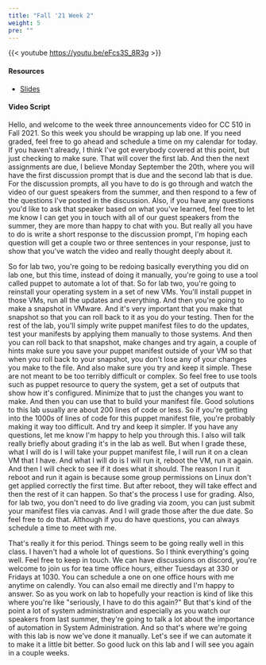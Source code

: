 ```yaml
---
title: "Fall '21 Week 2"
weight: 5
pre: ""
---
```


{{< youtube https://youtu.be/eFcs3S_8R3g >}}

#### Resources

* <a href="slides" target="_blank">Slides</a>

#### Video Script

Hello, and welcome to the week three announcements video for CC 510 in Fall 2021. So this week you should be wrapping up lab one. If you need graded, feel free to go ahead and schedule a time on my calendar for today. If you haven't already, I think I've got everybody covered at this point, but just checking to make sure. That will cover the first lab. And then the next assignments are due, I believe Monday September the 20th, where you will have the first discussion prompt that is due and the second lab that is due. For the discussion prompts, all you have to do is go through and watch the video of our guest speakers from the summer, and then respond to a few of the questions I've posted in the discussion. Also, if you have any questions you'd like to ask that speaker based on what you've learned, feel free to let me know I can get you in touch with all of our guest speakers from the summer, they are more than happy to chat with you. But really all you have to do is write a short response to the discussion prompt, I'm hoping each question will get a couple two or three sentences in your response, just to show that you've watch the video and really thought deeply about it. 

So for lab two, you're going to be redoing basically everything you did on lab one, but this time, instead of doing it manually, you're going to use a tool called puppet to automate a lot of that. So for lab two, you're going to reinstall your operating system in a set of new VMs. You'll install puppet in those VMs, run all the updates and everything. And then you're going to make a snapshot in VMware. And it's very important that you make that snapshot so that you can roll back to it as you do your testing. Then for the rest of the lab, you'll simply write puppet manifest files to do the updates, test your manifests by applying them manually to those systems. And then you can roll back to that snapshot, make changes and try again, a couple of hints make sure you save your puppet manifest outside of your VM so that when you roll back to your snapshot, you don't lose any of your changes you make to the file. And also make sure you try and keep it simple. These are not meant to be too terribly difficult or complex. So feel free to use tools such as puppet resource to query the system, get a set of outputs that show how it's configured. Minimize that to just the changes you want to make. And then you can use that to build your manifest file. Good solutions to this lab usually are about 200 lines of code or less. So if you're getting into the 1000s of lines of code for this puppet manifest file, you're probably making it way too difficult. And try and keep it simpler. If you have any questions, let me know I'm happy to help you through this. I also will talk really briefly about grading it's in the lab as well. But when I grade these, what I will do is I will take your puppet manifest file, I will run it on a clean VM that I have. And what I will do is I will run it, reboot the VM, run it again. And then I will check to see if it does what it should. The reason I run it reboot and run it again is because some group permissions on Linux don't get applied correctly the first time. But after reboot, they will take effect and then the rest of it can happen. So that's the process I use for grading. Also, for lab two, you don't need to do live grading via zoom, you can just submit your manifest files via canvas. And I will grade those after the due date. So feel free to do that. Although if you do have questions, you can always schedule a time to meet with me. 

That's really it for this period. Things seem to be going really well in this class. I haven't had a whole lot of questions. So I think everything's going well. Feel free to keep in touch. We can have discussions on discord, you're welcome to join us for tea time office hours, either Tuesdays at 330 or Fridays at 1030. You can schedule a one on one office hours with me anytime on calendly. You can also email me directly and I'm happy to answer. So as you work on lab to hopefully your reaction is kind of like this where you're like "seriously, I have to do this again?" But that's kind of the point a lot of system administration and especially as you watch our speakers from last summer, they're going to talk a lot about the importance of automation in System Administration. And so that's where we're going with this lab is now we've done it manually. Let's see if we can automate it to make it a little bit better. So good luck on this lab and I will see you again in a couple weeks. 



